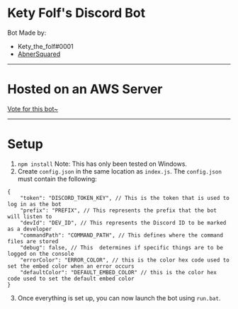# Kety Folf's Discord Bot
Bot Made by:
- Kety_the_folf#0001
- [AbnerSquared](https://github.com/AbnerSquared)

---

# Hosted on an AWS Server
[Vote for this bot~](https://top.gg/bot/425138772221362176)

---

# Setup
1. `npm install` Note: This has only been tested on Windows.
2. Create `config.json` in the same location as `index.js`.
The `config.json` must contain the following:
```
{
    "token": "DISCORD_TOKEN_KEY", // This is the token that is used to log in as the bot
    "prefix": "PREFIX", // This represents the prefix that the bot will listen to
    "devId": "DEV_ID", // This represents the Discord ID to be marked as a developer
    "commandPath": "COMMAND_PATH", // This defines where the command files are stored
    "debug": false, // This  determines if specific things are to be logged on the console
    "errorColor": "ERROR_COLOR", // this is the color hex code used to set the embed color when an error occurs
    "defaultColor": "DEFAULT_EMBED_COLOR" // this is the color hex code used to set the default embed color
}
```

3. Once everything is set up, you can now launch the bot using `run.bat`.
